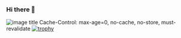 ### Hi there 👋
![image title](https://rushter.com/counter.svg)
Cache-Control: max-age=0, no-cache, no-store, must-revalidate
[![trophy](https://github-profile-trophy.vercel.app/?username=gaurav9117)](https://github.com/ryo-ma/github-profile-trophy)
<!--
**gaurav9117/gaurav9117** is a ✨ _special_ ✨ repository because its `README.md` (this file) appears on your GitHub profile.

Here are some ideas to get you started:

- 🔭 I’m currently working on ...
- 🌱 I’m currently learning ...
- 👯 I’m looking to collaborate on ...
- 🤔 I’m looking for help with ...
- 💬 Ask me about ...
- 📫 How to reach me: ...
- 😄 Pronouns: ...
- ⚡ Fun fact: ...
-->
